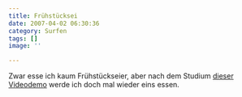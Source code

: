 ```yaml
---
title: Frühstücksei
date: 2007-04-02 06:30:36
category: Surfen
tags: []
image: ''

---
```


Zwar esse ich kaum Frühstückseier, aber nach dem Studium [dieser Videodemo](http://lifehacker.com/software/video-demonstration/video-demonstration-how-to-peel-a-boiled-egg-248605.php) werde ich doch mal wieder eins essen.
